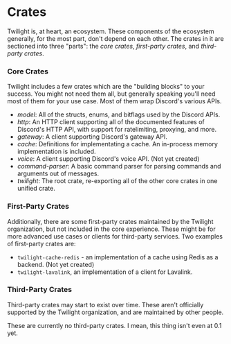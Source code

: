 # Crates

Twilight is, at heart, an ecosystem. These components of the ecosystem generally,
for the most part, don't depend on each other. The crates in it are sectioned
into three "parts": the *core crates*, *first-party crates*, and *third-party
crates*.

### Core Crates

Twilight includes a few crates which are the "building blocks" to your success. You
might not need them all, but generally speaking you'll need most of them for
your use case. Most of them wrap Discord's various APIs.

- *model*: All of the structs, enums, and bitflags used by the Discord APIs.
- *http*: An HTTP client supporting all of the documented features of Discord's
  HTTP API, with support for ratelimiting, proxying, and more.
- *gateway*: A client supporting Discord's gateway API.
- *cache*: Definitions for implementating a cache. An in-process memory
  implementation is included.
- *voice*: A client supporting Discord's voice API. (Not yet created)
- *command-parser*: A basic command parser for parsing commands and arguments
  out of messages.
- *twilight*: The root crate, re-exporting all of the other core crates in one
  unified crate.

### First-Party Crates

Additionally, there are some first-party crates maintained by the Twilight
organization, but not included in the core experience. These might be for more
advanced use cases or clients for third-party services. Two examples of
first-party crates are:
- `twilight-cache-redis` - an implementation of a cache using
Redis as a backend. (Not yet created)
- `twilight-lavalink`, an implementation of a client for
Lavalink.

### Third-Party Crates

Third-party crates may start to exist over time. These aren't officially
supported by the Twilight organization, and are maintained by other people.

These are currently no third-party crates. I mean, this thing isn't even at 0.1
yet.

[Lavalink]: https://github.com/Frederikam/Lavalink
[redis]: https://redis.io
